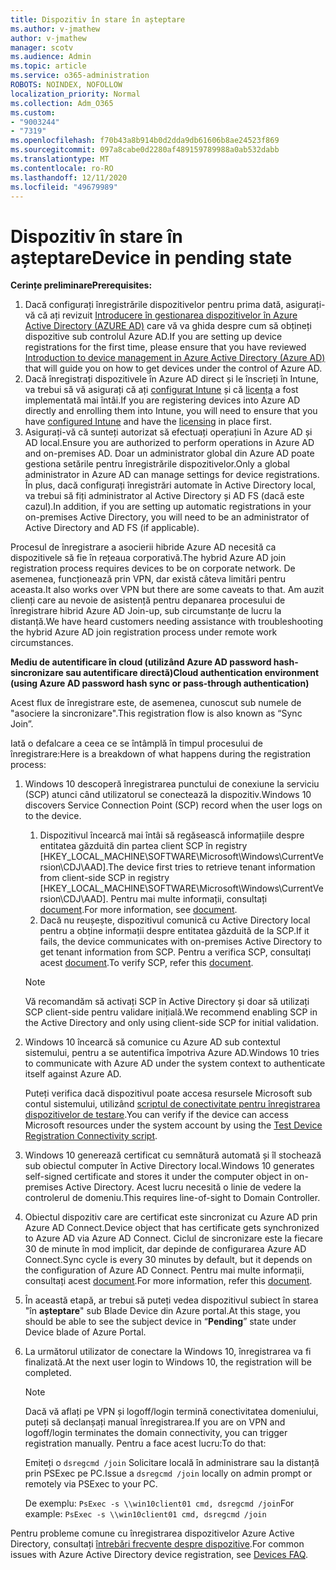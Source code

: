 ```yaml
---
title: Dispozitiv în stare în așteptare
ms.author: v-jmathew
author: v-jmathew
manager: scotv
ms.audience: Admin
ms.topic: article
ms.service: o365-administration
ROBOTS: NOINDEX, NOFOLLOW
localization_priority: Normal
ms.collection: Adm_O365
ms.custom:
- "9003244"
- "7319"
ms.openlocfilehash: f70b43a8b914b0d2dda9db61606b8ae24523f869
ms.sourcegitcommit: 097a8cabe0d2280af489159789988a0ab532dabb
ms.translationtype: MT
ms.contentlocale: ro-RO
ms.lasthandoff: 12/11/2020
ms.locfileid: "49679989"
---
```

# <a name="device-in-pending-state"></a><span data-ttu-id="f4701-102">Dispozitiv în stare în așteptare</span><span class="sxs-lookup"><span data-stu-id="f4701-102">Device in pending state</span></span>

<span data-ttu-id="f4701-103">**Cerințe preliminare**</span><span class="sxs-lookup"><span data-stu-id="f4701-103">**Prerequisites:**</span></span>

1. <span data-ttu-id="f4701-104">Dacă configurați înregistrările dispozitivelor pentru prima dată, asigurați-vă că ați revizuit [Introducere în gestionarea dispozitivelor în Azure Active Directory (AZURE AD)](https://docs.microsoft.com/azure/active-directory/devices/overview?WT.mc_id=Portal-Microsoft_Azure_Support) care vă va ghida despre cum să obțineți dispozitive sub controlul Azure AD.</span><span class="sxs-lookup"><span data-stu-id="f4701-104">If you are setting up device registrations for the first time, please ensure that you have reviewed [Introduction to device management in Azure Active Directory (Azure AD)](https://docs.microsoft.com/azure/active-directory/devices/overview?WT.mc_id=Portal-Microsoft_Azure_Support) that will guide you on how to get devices under the control of Azure AD.</span></span>
2. <span data-ttu-id="f4701-105">Dacă înregistrați dispozitivele în Azure AD direct și le înscrieți în Intune, va trebui să vă asigurați că ați [configurat Intune](https://docs.microsoft.com/mem/intune/enrollment/device-enrollment?WT.mc_id=Portal-Microsoft_Azure_Support) și că [licența](https://docs.microsoft.com/mem/intune/fundamentals/licenses-assign?WT.mc_id=Portal-Microsoft_Azure_Support) a fost implementată mai întâi.</span><span class="sxs-lookup"><span data-stu-id="f4701-105">If you are registering devices into Azure AD directly and enrolling them into Intune, you will need to ensure that you have [configured Intune](https://docs.microsoft.com/mem/intune/enrollment/device-enrollment?WT.mc_id=Portal-Microsoft_Azure_Support) and have the [licensing](https://docs.microsoft.com/mem/intune/fundamentals/licenses-assign?WT.mc_id=Portal-Microsoft_Azure_Support) in place first.</span></span>
3. <span data-ttu-id="f4701-106">Asigurați-vă că sunteți autorizat să efectuați operațiuni în Azure AD și AD local.</span><span class="sxs-lookup"><span data-stu-id="f4701-106">Ensure you are authorized to perform operations in Azure AD and on-premises AD.</span></span> <span data-ttu-id="f4701-107">Doar un administrator global din Azure AD poate gestiona setările pentru înregistrările dispozitivelor.</span><span class="sxs-lookup"><span data-stu-id="f4701-107">Only a global administrator in Azure AD can manage settings for device registrations.</span></span> <span data-ttu-id="f4701-108">În plus, dacă configurați înregistrări automate în Active Directory local, va trebui să fiți administrator al Active Directory și AD FS (dacă este cazul).</span><span class="sxs-lookup"><span data-stu-id="f4701-108">In addition, if you are setting up automatic registrations in your on-premises Active Directory, you will need to be an administrator of Active Directory and AD FS (if applicable).</span></span>

<span data-ttu-id="f4701-109">Procesul de înregistrare a asocierii hibride Azure AD necesită ca dispozitivele să fie în rețeaua corporativă.</span><span class="sxs-lookup"><span data-stu-id="f4701-109">The hybrid Azure AD join registration process requires devices to be on corporate network.</span></span> <span data-ttu-id="f4701-110">De asemenea, funcționează prin VPN, dar există câteva limitări pentru aceasta.</span><span class="sxs-lookup"><span data-stu-id="f4701-110">It also works over VPN but there are some caveats to that.</span></span> <span data-ttu-id="f4701-111">Am auzit clienți care au nevoie de asistență pentru depanarea procesului de înregistrare hibrid Azure AD Join-up, sub circumstanțe de lucru la distanță.</span><span class="sxs-lookup"><span data-stu-id="f4701-111">We have heard customers needing assistance with troubleshooting the hybrid Azure AD join registration process under remote work circumstances.</span></span>

<span data-ttu-id="f4701-112">**Mediu de autentificare în cloud (utilizând Azure AD password hash-sincronizare sau autentificare directă)**</span><span class="sxs-lookup"><span data-stu-id="f4701-112">**Cloud authentication environment (using Azure AD password hash sync or pass-through authentication)**</span></span>

<span data-ttu-id="f4701-113">Acest flux de înregistrare este, de asemenea, cunoscut sub numele de "asociere la sincronizare".</span><span class="sxs-lookup"><span data-stu-id="f4701-113">This registration flow is also known as “Sync Join”.</span></span>

<span data-ttu-id="f4701-114">Iată o defalcare a ceea ce se întâmplă în timpul procesului de înregistrare:</span><span class="sxs-lookup"><span data-stu-id="f4701-114">Here is a breakdown of what happens during the registration process:</span></span>

1. <span data-ttu-id="f4701-115">Windows 10 descoperă înregistrarea punctului de conexiune la serviciu (SCP) atunci când utilizatorul se conectează la dispozitiv.</span><span class="sxs-lookup"><span data-stu-id="f4701-115">Windows 10 discovers Service Connection Point (SCP) record when the user logs on to the device.</span></span>

    1. <span data-ttu-id="f4701-116">Dispozitivul încearcă mai întâi să regăsească informațiile despre entitatea găzduită din partea client SCP în registry [HKEY_LOCAL_MACHINE\SOFTWARE\Microsoft\Windows\CurrentVersion\CDJ\AAD].</span><span class="sxs-lookup"><span data-stu-id="f4701-116">The device first tries to retrieve tenant information from client-side SCP in registry [HKEY_LOCAL_MACHINE\SOFTWARE\Microsoft\Windows\CurrentVersion\CDJ\AAD].</span></span> <span data-ttu-id="f4701-117">Pentru mai multe informații, consultați [document](https://docs.microsoft.com/azure/active-directory/devices/hybrid-azuread-join-control).</span><span class="sxs-lookup"><span data-stu-id="f4701-117">For more information, see [document](https://docs.microsoft.com/azure/active-directory/devices/hybrid-azuread-join-control).</span></span>
    1. <span data-ttu-id="f4701-118">Dacă nu reușește, dispozitivul comunică cu Active Directory local pentru a obține informații despre entitatea găzduită de la SCP.</span><span class="sxs-lookup"><span data-stu-id="f4701-118">If it fails, the device communicates with on-premises Active Directory to get tenant information from SCP.</span></span> <span data-ttu-id="f4701-119">Pentru a verifica SCP, consultați acest [document](https://docs.microsoft.com/azure/active-directory/devices/hybrid-azuread-join-manual#configure-a-service-connection-point).</span><span class="sxs-lookup"><span data-stu-id="f4701-119">To verify SCP, refer this [document](https://docs.microsoft.com/azure/active-directory/devices/hybrid-azuread-join-manual#configure-a-service-connection-point).</span></span>

    > [!NOTE]
    > <span data-ttu-id="f4701-120">Vă recomandăm să activați SCP în Active Directory și doar să utilizați SCP client-side pentru validare inițială.</span><span class="sxs-lookup"><span data-stu-id="f4701-120">We recommend enabling SCP in the Active Directory and only using client-side SCP for initial validation.</span></span>

2. <span data-ttu-id="f4701-121">Windows 10 încearcă să comunice cu Azure AD sub contextul sistemului, pentru a se autentifica împotriva Azure AD.</span><span class="sxs-lookup"><span data-stu-id="f4701-121">Windows 10 tries to communicate with Azure AD under the system context to authenticate itself against Azure AD.</span></span>

    <span data-ttu-id="f4701-122">Puteți verifica dacă dispozitivul poate accesa resursele Microsoft sub contul sistemului, utilizând [scriptul de conectivitate pentru înregistrarea dispozitivelor de testare](https://gallery.technet.microsoft.com/Test-Device-Registration-3dc944c0).</span><span class="sxs-lookup"><span data-stu-id="f4701-122">You can verify if the device can access Microsoft resources under the system account by using the [Test Device Registration Connectivity script](https://gallery.technet.microsoft.com/Test-Device-Registration-3dc944c0).</span></span>

3. <span data-ttu-id="f4701-123">Windows 10 generează certificat cu semnătură automată și îl stochează sub obiectul computer în Active Directory local.</span><span class="sxs-lookup"><span data-stu-id="f4701-123">Windows 10 generates self-signed certificate and stores it under the computer object in on-premises Active Directory.</span></span> <span data-ttu-id="f4701-124">Acest lucru necesită o linie de vedere la controlerul de domeniu.</span><span class="sxs-lookup"><span data-stu-id="f4701-124">This requires line-of-sight to Domain Controller.</span></span>

4. <span data-ttu-id="f4701-125">Obiectul dispozitiv care are certificat este sincronizat cu Azure AD prin Azure AD Connect.</span><span class="sxs-lookup"><span data-stu-id="f4701-125">Device object that has certificate gets synchronized to Azure AD via Azure AD Connect.</span></span> <span data-ttu-id="f4701-126">Ciclul de sincronizare este la fiecare 30 de minute în mod implicit, dar depinde de configurarea Azure AD Connect.</span><span class="sxs-lookup"><span data-stu-id="f4701-126">Sync cycle is every 30 minutes by default, but it depends on the configuration of Azure AD Connect.</span></span> <span data-ttu-id="f4701-127">Pentru mai multe informații, consultați acest [document](https://docs.microsoft.com/azure/active-directory/hybrid/how-to-connect-sync-configure-filtering#organizational-unitbased-filtering).</span><span class="sxs-lookup"><span data-stu-id="f4701-127">For more information, refer this [document](https://docs.microsoft.com/azure/active-directory/hybrid/how-to-connect-sync-configure-filtering#organizational-unitbased-filtering).</span></span>

5. <span data-ttu-id="f4701-128">În această etapă, ar trebui să puteți vedea dispozitivul subiect în starea "în **așteptare**" sub Blade Device din Azure portal.</span><span class="sxs-lookup"><span data-stu-id="f4701-128">At this stage, you should be able to see the subject device in “**Pending**” state under Device blade of Azure Portal.</span></span>

6. <span data-ttu-id="f4701-129">La următorul utilizator de conectare la Windows 10, înregistrarea va fi finalizată.</span><span class="sxs-lookup"><span data-stu-id="f4701-129">At the next user login to Windows 10, the registration will be completed.</span></span>

    > [!NOTE]
    > <span data-ttu-id="f4701-130">Dacă vă aflați pe VPN și logoff/login termină conectivitatea domeniului, puteți să declanșați manual înregistrarea.</span><span class="sxs-lookup"><span data-stu-id="f4701-130">If you are on VPN and logoff/login terminates the domain connectivity, you can trigger registration manually.</span></span> <span data-ttu-id="f4701-131">Pentru a face acest lucru:</span><span class="sxs-lookup"><span data-stu-id="f4701-131">To do that:</span></span>
    >
    > <span data-ttu-id="f4701-132">Emiteți o `dsregcmd /join` Solicitare locală în administrare sau la distanță prin PSExec pe PC.</span><span class="sxs-lookup"><span data-stu-id="f4701-132">Issue a `dsregcmd /join` locally on admin prompt or remotely via PSExec to your PC.</span></span>
    >
    > <span data-ttu-id="f4701-133">De exemplu: `PsExec -s \\win10client01 cmd, dsregcmd /join`</span><span class="sxs-lookup"><span data-stu-id="f4701-133">For example: `PsExec -s \\win10client01 cmd, dsregcmd /join`</span></span>

<span data-ttu-id="f4701-134">Pentru probleme comune cu înregistrarea dispozitivelor Azure Active Directory, consultați [întrebări frecvente despre dispozitive](https://docs.microsoft.com/azure/active-directory/devices/faq).</span><span class="sxs-lookup"><span data-stu-id="f4701-134">For common issues with Azure Active Directory device registration, see [Devices FAQ](https://docs.microsoft.com/azure/active-directory/devices/faq).</span></span>
